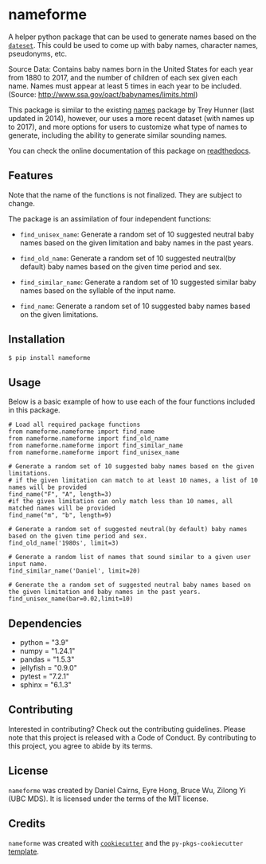 # nameforme

A helper python package that can be used to generate names based on the [`dateset`](https://raw.githubusercontent.com/rfordatascience/tidytuesday/master/data/2022/2022-03-22/babynames.csv). This could be used to come up with baby names, character names, pseudonyms, etc. 

Source Data: Contains baby names born in the United States for each year from 1880 to 2017, and the number of children of each sex given each name. Names must appear at least 5 times in each year to be included. (Source: http://www.ssa.gov/oact/babynames/limits.html)

This package is similar to the existing [names](https://pypi.org/project/names/) package by Trey Hunner (last updated in 2014), however, our uses a more recent dataset (with names up to 2017), and more options for users to customize what type of names to generate, including the ability to generate similar sounding names.

You can check the online documentation of this package on [readthedocs](https://nameforme.readthedocs.io/en/main/index.html).

## Features
Note that the name of the functions is not finalized. They are subject to change.

The package is an assimilation of four independent functions:

- `find_unisex_name`: Generate a random set of 10 suggested neutral baby names based on the given limitation and baby names in the past years.

- `find_old_name`: Generate a random set of 10 suggested neutral(by default) baby names based on the given time period and sex.

- `find_similar_name`: Generate a random set of 10 suggested similar baby names based on the syllable of the input name. 

- `find_name`: Generate a random set of 10 suggested baby names based on the given limitations.

## Installation

```bash
$ pip install nameforme
```

## Usage

Below is a basic example of how to use each of the four functions included in this package.

```
# Load all required package functions
from nameforme.nameforme import find_name
from nameforme.nameforme import find_old_name
from nameforme.nameforme import find_similar_name
from nameforme.nameforme import find_unisex_name

# Generate a random set of 10 suggested baby names based on the given limitations.
# if the given limitation can match to at least 10 names, a list of 10 names will be provided
find_name("F", "A", length=3)
#if the given limitation can only match less than 10 names, all matched names will be provided
find_name("m", "b", length=9)

# Generate a random set of suggested neutral(by default) baby names based on the given time period and sex.
find_old_name('1980s', limit=3)

# Generate a random list of names that sound similar to a given user input name.
find_similar_name('Daniel', limit=20)

# Generate the a random set of suggested neutral baby names based on the given limitation and baby names in the past years.
find_unisex_name(bar=0.02,limit=10)
```

## Dependencies
- python = "3.9"
- numpy = "1.24.1"
- pandas = "1.5.3"
- jellyfish = "0.9.0"
- pytest = "7.2.1"
- sphinx = "6.1.3"

## Contributing

Interested in contributing? Check out the contributing guidelines. Please note that this project is released with a Code of Conduct. By contributing to this project, you agree to abide by its terms.

## License

`nameforme` was created by Daniel Cairns, Eyre Hong, Bruce Wu, Zilong Yi (UBC MDS). It is licensed under the terms of the MIT license.

## Credits

`nameforme` was created with [`cookiecutter`](https://cookiecutter.readthedocs.io/en/latest/) and the `py-pkgs-cookiecutter` [template](https://github.com/py-pkgs/py-pkgs-cookiecutter).
